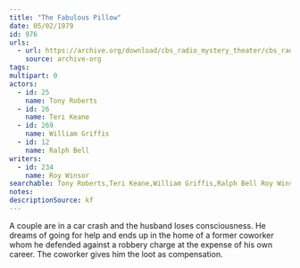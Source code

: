 ```yaml
---
title: "The Fabulous Pillow"
date: 05/02/1979
id: 976
urls: 
  - url: https://archive.org/download/cbs_radio_mystery_theater/cbs_radio_mystery_theater-0951-1000.zip/cbs_radio_mystery_theater-0951-1000%2Fcbsrmt_0976_the_fabulous_pillows.mp3
    source: archive-org
tags: 
multipart: 0
actors:  
  - id: 25
    name: Tony Roberts  
  - id: 26
    name: Teri Keane  
  - id: 269
    name: William Griffis  
  - id: 12
    name: Ralph Bell
writers:  
  - id: 234
    name: Roy Winsor
searchable: Tony Roberts,Teri Keane,William Griffis,Ralph Bell Roy Winsor
notes: 
descriptionSource: kf
---
```

A couple are in a car crash and the husband loses consciousness. He dreams of going for help and ends up in the home of a former coworker whom he defended against a robbery charge at the expense of his own career. The coworker gives him the loot as compensation.